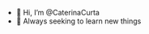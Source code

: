 - 👋 Hi, I’m @CaterinaCurta
- 👀 Always seeking to learn new things

<!---
CaterinaCurta/CaterinaCurta is a ✨ special ✨ repository because its `README.md` (this file) appears on your GitHub profile.
You can click the Preview link to take a look at your changes.
--->
